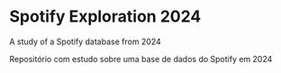 # Spotify Exploration 2024
 A study of a Spotify database from 2024

Repositório com estudo sobre uma base de dados do Spotify em 2024